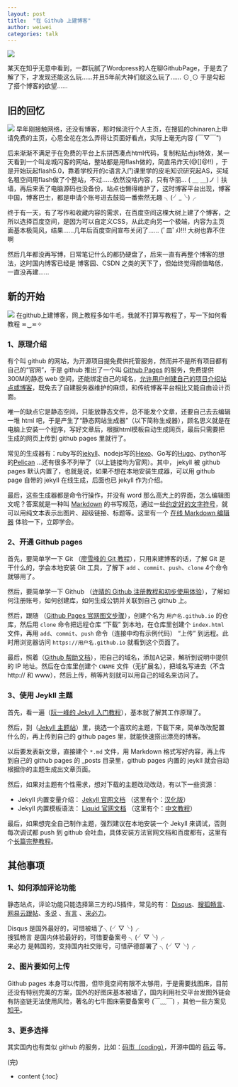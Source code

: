 ```yaml
---
layout: post
title:  "在 Github 上建博客"
author: weiwei
categories: talk
---
```


![](http://imglf.nosdn.127.net/img/MzVqS0VIeGlFdm5LTE9TaUNsd0J3VExDYkpnMExoc1oyRWNwVlNqa3kvelpVUUREL1lDRGxRPT0.png)

某天在知乎无意中看到，一群玩腻了Wordpress的人在聊GithubPage，于是去了解了下，才发现还能这么玩……并且5年前大神们就这么玩了…… ⊙ˍ⊙ 于是勾起了搭个博客的欲望……




## 旧的回忆

![](http://imglf1.nosdn.127.net/img/MzVqS0VIeGlFdm5HYzEwWXRhUTA3T0EyUmpFaWI2TFcrdTEya1V2S0VOZ0IwcWdiKzBlcjdnPT0.png)
早年刚接触网络，还没有博客，那时候流行个人主页，在搜狐的chinaren上申请免费的主页，心思全花在怎么弄得让页面好看点，实际上毫无内容 (￣▽￣") 

后来渐渐不满足于在免费的平台上东拼西凑点html代码，复制粘贴点js特效，某一天看到一个叫龙城闪客的网站，整站都是用flash做的，简直吊炸天(@[]@!!) ，于是开始玩起flash5.0，靠着学校开的c语言入门课里学的皮毛知识研究起AS，买域名租空间用flash做了个整站，不过……依然没啥内容，只有华丽…   ( ＿ ＿)ノ｜扶墙，再后来丢了电脑源码也没备份，站点也懒得维护了，这时博客平台出现，博客中国，博客巴士，都是申请个账号进去鼓捣一番索然无趣  ╮(╯_╰)╭

终于有一天，有了写作和收藏内容的需求，在百度空间这棵大树上建了个博客，之所以选择百度空间，是因为可以自定义CSS，从此走向另一个极端，内容为主页面基本极简风，结果……几年后百度空间宣布关闭了…… (ﾟ皿ﾟﾒ)!!! 大树也靠不住啊

然后几年都没再写博，日常笔记什么的都扔硬盘了，后来一直有再整个博客的想法，这时国内博客已经是 博客园、CSDN 之类的天下了，但始终觉得颜值略低，一直没再建……


## 新的开始

![](http://imglf.nosdn.127.net/img/MzVqS0VIeGlFdm5HYzEwWXRhUTA3SWdtVUVGMzJQZHNPRGM0MVVPRUw0QWl0eUhvRFlsa3V3PT0.png)
在github上建博客，网上教程多如牛毛，我就不打算写教程了，写一下如何看教程 ≖‿≖✧


### 1、原理介绍

有个叫 github 的网站，为开源项目提免费供托管服务，然而并不是所有项目都有自己的“官网”，于是 github 推出了一个叫 [Github Pages](https://pages.github.com/) 的服务，免费提供300M的静态 web 空间，还能绑定自己的域名，[允许用户创建自己的项目介绍站点或博客](https://pic4.zhimg.com/9366b436668e0f6033920cd7f8dd870b_r.jpg)，既免去了自建服务器维护的麻烦，和传统博客平台相比又能自由设计页面。

唯一的缺点它是静态空间，只能放静态文件，总不能发个文章，还要自己去去编辑一堆 html 吧，于是产生了“静态网站生成器”（以下简称生成器），顾名思义就是在电脑上安装一个程序，写好文章后，根据html模板自动生成网页，最后只需要把生成的网页上传到 github pages 里就行了。

常见的生成器有：ruby写的[jekyll](http://jekyllrb.com/)、nodejs写的[Hexo](https://hexo.io/zh-cn/)、Go写的[Hugo](http://gohugo.io/overview/introduction/)、python写的[Pelican](https://blog.getpelican.com/) …还有很多不列举了（以上链接均为官网）。其中， jekyll 被 github pages 默认内置了，也就是说，如果不想在本地安装生成器，可以用 github page 自带的 jekyll 在线生成，后面也已 jekyll 作为介绍。

最后，这些生成器都是命令行操作，并没有 word 那么高大上的界面，怎么编辑图文呢？答案就是一种叫 [Markdown](https://zh.wikipedia.org/wiki/Markdown) 的书写规范，通过一些[约定好的文字符号](http://www.appinn.com/markdown/)，就可以用纯文本表示出图片、超级链接、标题等。这里有一个 [在线 Markdown 编辑器](https://maxiang.io/) 体验一下，立即学会。


### 2、开通 Github pages

首先，要简单学一下 Git （[廖雪峰的 Git 教程](http://www.liaoxuefeng.com/wiki/0013739516305929606dd18361248578c67b8067c8c017b000)），只用来建博客的话，了解 Git 是干什么的，学会本地安装 Git 工具，了解下 `add` 、`commit`、`push`、`clone` 4个命令就够用了。

然后，要简单学一下 Github （[许晴的 Github 注册教程和初步使用体验](http://www.cnblogs.com/-XQ-/p/5228045.html)），了解如何注册账号，如何创建库，如何生成公钥并关联到自己 github 上。

然后，跟随 （[Github Pages 官网图文步骤](https://pages.github.com/)），创建个名为 `用户名.github.io` 的仓库，然后用 `clone` 命令把远程仓库 “下载” 到本地，在仓库里创建个 `index.html` 文件，再用 `add`、`commit`、`push` 命令（连接中均有示例代码） “上传” 到远程。此时用浏览器访问 `https://用户名.github.io` 就看到这个页面了。

最后，照着（[Github 帮助文档](https://help.github.com/articles/setting-up-an-apex-domain/#configuring-a-records-with-your-dns-provider)），把自己的域名，添加A记录，解析到说明中提供的 IP 地址。然后在仓库里创建个 `CNAME` 文件（无扩展名），把域名写进去（不含 http:// 和 www），然后上传，稍等片刻就可以用自己的域名来访问了。


### 3、使用 Jeykll 主题

首先，看一遍（[阮一峰的 Jekyll 入门教程](http://www.ruanyifeng.com/blog/2012/08/blogging_with_jekyll.html)），基本就了解其工作原理了。

然后，到（[Jekyll 主题站](http://jekyllthemes.org/)）里，挑选一个喜欢的主题，下载下来，简单改改配置什么的，再上传到自己的 github pages 里，就能快速搭出漂亮的博客。

以后要发表新文章，直接建个 `*.md` 文件，用 Markdown 格式写好内容，再上传到自己的 github pages 的 _posts 目录里，github pages 内置的 jeykll 就会自动根据你的主题生成出文章页面。

然后，如果对主题有个性需求，想对下载的主题改动改动，有以下一些资源：
*  Jekyll 内置变量介绍： [Jekyll 官网文档](http://jekyllrb.com/docs/home/) （这里有个：[汉化版](http://jekyllcn.com/docs/home/)）
*  Jekyll 内置模板语法： [Liquid 官网文档](https://shopify.github.io/liquid/filters/minus/) （这里有个：[中文教程](http://blog.csdn.net/dont27/article/details/38097581)）

最后，如果想完全自己制作主题，强烈建议在本地安装一个 Jekyll 来调试，否则每次调试都 push 到 github 会吐血，具体安装方法官网文档和百度都有，这里有个[长篇完整教程](http://beiyuu.com/github-pages)。


## 其他事项

### 1、如何添加评论功能

静态站点，评论功能只能选择第三方的JS插件，常见的有： [Disqus](http://disqus.com)、[搜狐畅言](http://changyan.kuaizhan.com/)、[网易云跟帖](https://gentie.163.com/info.html)、[多说](http://duoshuo.com/) 、[有言](http://www.uyan.cc/) 、[来必力](https://livere.com/city-demo/city)。

Disqus 是国外最好的，可惜被墙了╮(╯▽╰)╭   
搜狐畅言 是国内体验最好的，可惜要备案号 ╮(╯▽╰)╭   
来必力 是韩国的，支持国内社交账号，可惜萨德部署了  ╮(╯▽╰)╭   

### 2、图片要如何上传

Github pages 本身可以传图，但毕竟空间有限不太够用，于是需要找图床，目前还没有特别完美的方案，国外的好图床基本被墙了，国内利用社交平台发图外链会有防盗链无法使用风险，著名的七牛图床需要备案号 (￣﹏￣) ，其他一些方案见[知乎](https://www.zhihu.com/question/50747615?sort=created)。

### 3、更多选择

其实国内也有类似 github 的服务，比如：[码市（coding）](https://coding.net/)，开源中国的 [码云](http://git.oschina.net/) 等。


(完)


* content
{:toc}
